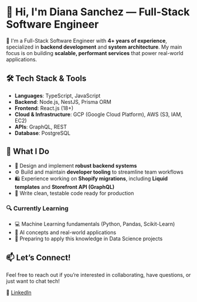 # 👋 Hi, I'm Diana Sanchez — Full-Stack Software Engineer

🚀 I'm a Full-Stack Software Engineer with **4+ years of experience**, specialized in **backend development** and **system architecture**. My main focus is on building **scalable, performant services** that power real-world applications.

## 🛠️ Tech Stack & Tools

- **Languages**: TypeScript, JavaScript
- **Backend**: Node.js, NestJS, Prisma ORM
- **Frontend**: React.js (18+)
- **Cloud & Infrastructure**: GCP (Google Cloud Platform), AWS (S3, IAM, EC2)
- **APIs**: GraphQL, REST
- **Database**: PostgreSQL

## 🔧 What I Do

- 🧩 Design and implement **robust backend systems**
- ⚙️ Build and maintain **developer tooling** to streamline team workflows
- 🛍️ Experience working on **Shopify migrations**, including **Liquid templates** and **Storefront API (GraphQL)**
- 🧪 Write clean, testable code ready for production

### 🔍 Currently Learning
- 💻 Machine Learning fundamentals (Python, Pandas, Scikit-Learn)
- 🤖 AI concepts and real-world applications
- 📁 Preparing to apply this knowledge in Data Science projects

## 📫 Let’s Connect!

Feel free to reach out if you’re interested in collaborating, have questions, or just want to chat tech!

💼 [LinkedIn](https://www.linkedin.com/in/diana-sanchez-ordonez/)
